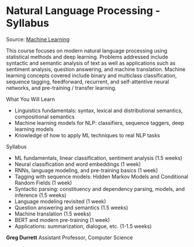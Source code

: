 # Natural Language Processing - Syllabus

Source: [Machine Learning](https://cdso.utexas.edu/msai) 

This course focuses on modern natural language processing using statistical methods and deep learning. Problems addressed include syntactic and semantic analysis of text as well as applications such as sentiment analysis, question answering, and machine translation. Machine learning concepts covered include binary and multiclass classification, sequence tagging, feedforward, recurrent, and self-attentive neural networks, and pre-training / transfer learning.

What You Will Learn
* Linguistics fundamentals: syntax, lexical and distributional semantics, compositional semantics
* Machine learning models for NLP: classifiers, sequence taggers, deep learning models
* Knowledge of how to apply ML techniques to real NLP tasks

Syllabus
* ML fundamentals, linear classification, sentiment analysis (1.5 weeks)
* Neural classification and word embeddings (1 week)
* RNNs, language modeling, and pre-training basics (1 week)
* Tagging with sequence models: Hidden Markov Models and Conditional Random Fields (1 week)
* Syntactic parsing: constituency and dependency parsing, models, and inference (1.5 weeks)
* Language modeling revisited (1 week)
* Question answering and semantics (1.5 weeks)
* Machine translation (1.5 weeks)
* BERT and modern pre-training (1 week)
* Applications: summarization, dialogue, etc. (1-1.5 weeks)

**Greg Durrett**
Assistant Professor, Computer Science